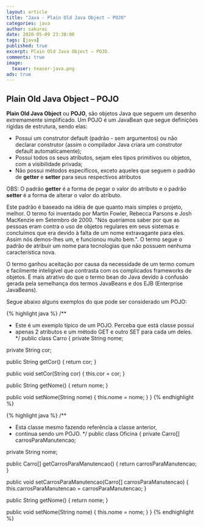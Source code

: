```yaml
---
layout: article
title: "Java - Plain Old Java Object – POJO"
categories: java
author: sakurai
date: 2020-05-09 23:38:00
tags: [java]
published: true
excerpt: Plain Old Java Object – POJO.
comments: true
image:
  teaser: teaser-java.png
ads: true
---
```


## Plain Old Java Object – POJO

**Plain Old Java Object** ou **POJO**, são objetos Java que seguem um desenho extremamente simplificado. Um POJO é um JavaBean que segue definições rígidas de estrutura, sendo elas:
- Possui um construtor default (padrão - sem argumentos) ou não declarar construtor (assim o compilador Java criara um construtor default automaticamente);
- Possui todos os seus atributos, sejam eles tipos primitivos ou objetos, com a visibilidade privada;
- Não possui métodos específicos, exceto aqueles que seguem o padrão de **getter** e **setter** para seus respectivos atributos

OBS: O padrão **getter** é a forma de pegar o valor do atributo e o padrão **setter** é a forma de alterar o valor do atributo.

Este padrão é baseado na idéia de que quanto mais simples o projeto, melhor. O termo foi inventado por Martin Fowler, Rebecca Parsons e Josh MacKenzie em Setembro de 2000. "Nós queríamos saber por que as pessoas eram contra o uso de objetos regulares em seus sistemas e concluímos que era devido à falta de um nome extravagante para eles. Assim nós demos-lhes um, e funcionou muito bem.". O termo segue o padrão de atribuir um nome para tecnologias que não possuem nenhuma característica nova.

O termo ganhou aceitação por causa da necessidade de um termo comum e facilmente inteligível que contrasta com os complicados frameworks de objetos. É mais atrativo do que o termo bean do Java devido à confusão gerada pela semelhança dos termos JavaBeans e dos EJB (Enterprise JavaBeans).

Segue abaixo alguns exemplos do que pode ser considerado um POJO:	

{% highlight java %}
/**
 * Este é um exemplo típico de um POJO. Perceba que está classe possui
 * apenas 2 atributos e um método GET e outro SET para cada um deles.
 */
public class Carro {
  private String nome;

  private String cor;

  public String getCor() {
    return cor;
  }

  public void setCor(String cor) {
    this.cor = cor;
  }

  public String getNome() {
    return nome;
  }

  public void setNome(String nome) {
    this.nome = nome;
  }
}
{% endhighlight %}

{% highlight java %}
/**
 * Esta classe mesmo fazendo referência a classe anterior,
 * continua sendo um POJO.
 */
public class Oficina {
  private Carro[] carrosParaManutencao;

  private String nome;

  public Carro[] getCarrosParaManutencao() {
    return carrosParaManutencao;
  }

  public void setCarrosParaManutencao(Carro[] carrosParaManutencao) {
    this.carrosParaManutencao = carrosParaManutencao;
  }

  public String getNome() {
    return nome;
  }

  public void setNome(String nome) {
    this.nome = nome;
  }
}
{% endhighlight %}